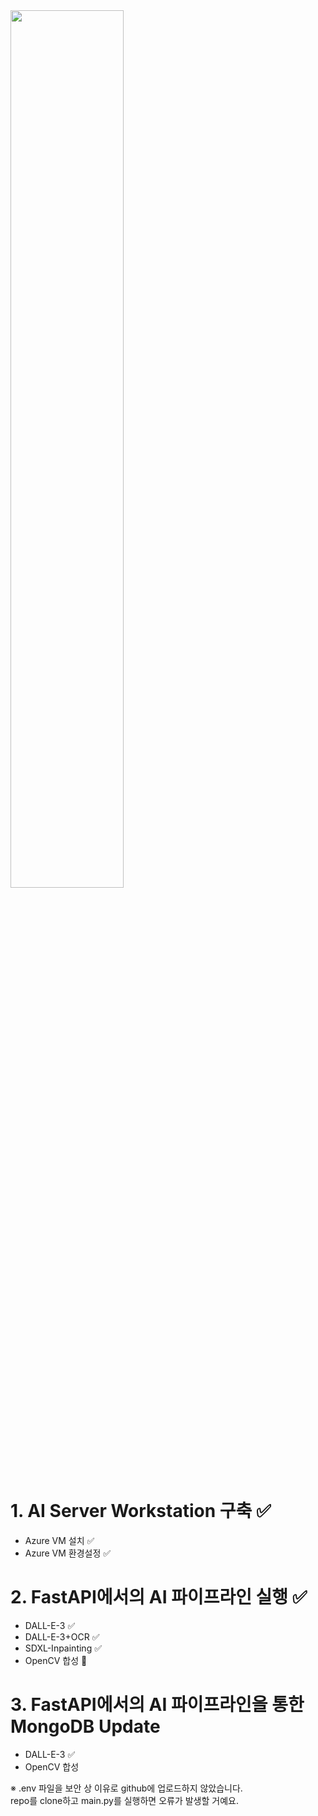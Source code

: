 <img src="https://github.com/jodog0412/ASAP_AI/assets/83653380/9b4717b7-07ef-4af8-be24-19a2a76abfaa" width="60%" height="60%">  

# 1. AI Server Workstation 구축 ✅
   * Azure VM 설치 ✅
   * Azure VM 환경설정 ✅
# 2. FastAPI에서의 AI 파이프라인 실행 ✅
   * DALL-E-3 ✅
   * DALL-E-3+OCR ✅
   * SDXL-Inpainting ✅
   * OpenCV 합성 🔄
# 3. FastAPI에서의 AI 파이프라인을 통한 MongoDB Update
   * DALL-E-3 ✅
   * OpenCV 합성

※ .env 파일을 보안 상 이유로 github에 업로드하지 않았습니다.   
repo를 clone하고 main.py를 실행하면 오류가 발생할 거예요. 
